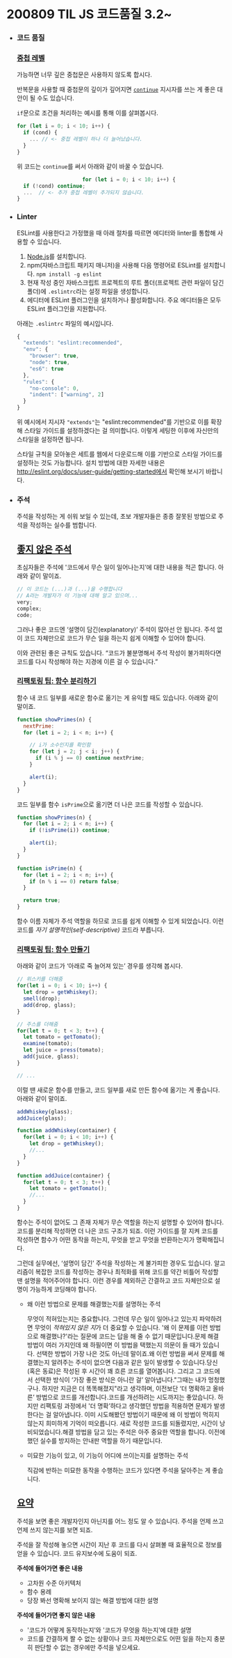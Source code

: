 # 200809 TIL JS 코드품질 3.2~

- ### 코드 품질

  ### [중첩 레벨](https://ko.javascript.info/coding-style#ref-43)

  가능하면 너무 깊은 중첩문은 사용하지 않도록 합시다.

  반복문을 사용할 때 중첩문의 깊이가 깊어지면 [`continue`](https://ko.javascript.info/while-for#continue) 지시자를 쓰는 게 좋은 대안이 될 수도 있습니다.

  `if`문으로 조건을 처리하는 예시를 통해 이를 살펴봅시다.

  ```javascript
  for (let i = 0; i < 10; i++) {
    if (cond) {
      ... // <- 중첩 레벨이 하나 더 늘어났습니다.
    }
  }
  ```

  위 코드는 `continue`를 써서 아래와 같이 바꿀 수 있습니다.

  ```javascript
                       for (let i = 0; i < 10; i++) {
    if (!cond) continue;
    ...  // <- 추가 중첩 레벨이 추가되지 않습니다.
  }
  ```

  

  

- ### Linter

  ESLint를 사용한다고 가정했을 때 아래 절차를 따르면 에디터와 linter를 통합해 사용할 수 있습니다.

  1. [Node.js](https://nodejs.org/)를 설치합니다.
  2. npm(자바스크립트 패키지 매니저)을 사용해 다음 명령어로 ESLint를 설치합니다. `npm install -g eslint`
  3. 현재 작성 중인 자바스크립트 프로젝트의 루트 폴더(프로젝트 관련 파일이 담긴 폴더)에 `.eslintrc`라는 설정 파일을 생성합니다.
  4. 에디터에 ESLint 플러그인을 설치하거나 활성화합니다. 주요 에디터들은 모두 ESLint 플러그인을 지원합니다.

  아래는 `.eslintrc` 파일의 예시입니다.

  ```javascript
  {
    "extends": "eslint:recommended",
    "env": {
      "browser": true,
      "node": true,
      "es6": true
    },
    "rules": {
      "no-console": 0,
      "indent": ["warning", 2]
    }
  }
  ```

  위 예시에서 지시자 `"extends"`는 "eslint:recommended"를 기반으로 이를 확장해 스타일 가이드를 설정하겠다는 걸 의미합니다. 이렇게 세팅한 이후에 자신만의 스타일을 설정하면 됩니다.

  스타일 규칙을 모아놓은 세트를 웹에서 다운로드해 이를 기반으로 스타일 가이드를 설정하는 것도 가능합니다. 설치 방법에 대한 자세한 내용은 http://eslint.org/docs/user-guide/getting-started에서 확인해 보시기 바랍니다.



- ### 주석

  주석을 작성하는 게 쉬워 보일 수 있는데, 초보 개발자들은 종종 잘못된 방법으로 주석을 작성하는 실수를 범합니다.

  ## [좋지 않은 주석](https://ko.javascript.info/comments#ref-321)

  초심자들은 주석에 '코드에서 무슨 일이 일어나는지’에 대한 내용을 적곤 합니다. 아래와 같이 말이죠.

  ```javascript
  // 이 코드는 (...)과 (...)을 수행합니다
  // A라는 개발자가 이 기능에 대해 알고 있으며...
  very;
  complex;
  code;
  ```

  그러나 좋은 코드엔 ‘설명이 담긴(explanatory)’ 주석이 많아선 안 됩니다. 주석 없이 코드 자체만으로 코드가 무슨 일을 하는지 쉽게 이해할 수 있어야 합니다.

  이와 관련된 좋은 규칙도 있습니다. “코드가 불분명해서 주석 작성이 불가피하다면 코드를 다시 작성해야 하는 지경에 이른 걸 수 있습니다.”

  

  ### [리팩토링 팁: 함수 분리하기](https://ko.javascript.info/comments#ref-322)

  함수 내 코드 일부를 새로운 함수로 옮기는 게 유익할 때도 있습니다. 아래와 같이 말이죠.

  ```javascript
  function showPrimes(n) {
    nextPrime:
    for (let i = 2; i < n; i++) {
  
      // i가 소수인지를 확인함
      for (let j = 2; j < i; j++) {
        if (i % j == 0) continue nextPrime;
      }
  
      alert(i);
    }
  }
  ```

  코드 일부를 함수 `isPrime`으로 옮기면 더 나은 코드를 작성할 수 있습니다.

  ```javascript
  function showPrimes(n) {
    for (let i = 2; i < n; i++) {
      if (!isPrime(i)) continue;
  
      alert(i);
    }
  }
  
  function isPrime(n) {
    for (let i = 2; i < n; i++) {
      if (n % i == 0) return false;
    }
  
    return true;
  }
  ```

  함수 이름 자체가 주석 역할을 하므로 코드를 쉽게 이해할 수 있게 되었습니다. 이런 코드를 *자기 설명적인(self-descriptive)* 코드라 부릅니다.

  

  ### [리팩토링 팁: 함수 만들기](https://ko.javascript.info/comments#ref-323)

  아래와 같이 코드가 ‘아래로 죽 늘어져 있는’ 경우를 생각해 봅시다.

  ```javascript
  // 위스키를 더해줌
  for(let i = 0; i < 10; i++) {
    let drop = getWhiskey();
    smell(drop);
    add(drop, glass);
  }
  
  // 주스를 더해줌
  for(let t = 0; t < 3; t++) {
    let tomato = getTomato();
    examine(tomato);
    let juice = press(tomato);
    add(juice, glass);
  }
  
  // ...
  ```

  이럴 땐 새로운 함수를 만들고, 코드 일부를 새로 만든 함수에 옮기는 게 좋습니다. 아래와 같이 말이죠.

  ```javascript
  addWhiskey(glass);
  addJuice(glass);
  
  function addWhiskey(container) {
    for(let i = 0; i < 10; i++) {
      let drop = getWhiskey();
      //...
    }
  }
  
  function addJuice(container) {
    for(let t = 0; t < 3; t++) {
      let tomato = getTomato();
      //...
    }
  }
  ```

  함수는 주석이 없어도 그 존재 자체가 무슨 역할을 하는지 설명할 수 있어야 합니다. 코드를 분리해 작성하면 더 나은 코드 구조가 되죠. 이런 가이드를 잘 지켜 코드를 작성하면 함수가 어떤 동작을 하는지, 무엇을 받고 무엇을 반환하는지가 명확해집니다.

  그런데 실무에선, ‘설명이 담긴’ 주석을 작성하는 게 불가피한 경우도 있습니다. 알고리즘이 복잡한 코드를 작성하는 경우나 최적화를 위해 코드를 약간 비틀어 작성할 땐 설명을 적어주어야 합니다. 이런 경우를 제외하곤 간결하고 코드 자체만으로 설명이 가능하게 코딩해야 합니다.

  

  - 왜 이런 방법으로 문제를 해결했는지를 설명하는 주석

    무엇이 적혀있는지는 중요합니다. 그런데 무슨 일이 일어나고 있는지 파악하려면 무엇이 *적혀있지 않은 지*가 더 중요할 수 있습니다. '왜 이 문제를 이런 방법으로 해결했나?'라는 질문에 코드는 답을 해 줄 수 없기 때문입니다.문제 해결 방법이 여러 가지인데 왜 하필이면 이 방법을 택했는지 의문이 들 때가 있습니다. 선택한 방법이 가장 나은 것도 아닌데 말이죠.왜 이런 방법을 써서 문제를 해결했는지 알려주는 주석이 없으면 다음과 같은 일이 발생할 수 있습니다.당신(혹은 동료)은 작성된 후 시간이 꽤 흐른 코드를 열어봅니다. 그리고 그 코드에서 선택한 방식이 ‘가장 좋은 방식은 아니란 걸’ 알아냅니다."그때는 내가 멍청했구나. 하지만 지금은 더 똑똑해졌지"라고 생각하며, 이전보단 ‘더 명확하고 올바른’ 방법으로 코드를 개선합니다.코드를 개선하려는 시도까지는 좋았습니다. 하지만 리팩토링 과정에서 '더 명확’하다고 생각했던 방법을 적용하면 문제가 발생한다는 걸 알아냅니다. 이미 시도해봤던 방법이기 때문에 왜 이 방법이 먹히지 않는지 희미하게 기억이 떠오릅니다. 새로 작성한 코드를 되돌렸지만, 시간이 낭비되었습니다.해결 방법을 담고 있는 주석은 아주 중요한 역할을 합니다. 이전에 했던 실수를 방지하는 안내판 역할을 하기 때문입니다.

  - 미묘한 기능이 있고, 이 기능이 어디에 쓰이는지를 설명하는 주석

    직감에 반하는 미묘한 동작을 수행하는 코드가 있다면 주석을 달아주는 게 좋습니다.

  ## [요약](https://ko.javascript.info/comments#ref-325)

  주석을 보면 좋은 개발자인지 아닌지를 어느 정도 알 수 있습니다. 주석을 언제 쓰고 언제 쓰지 않는지를 보면 되죠.

  주석을 잘 작성해 놓으면 시간이 지난 후 코드를 다시 살펴볼 때 효율적으로 정보를 얻을 수 있습니다. 코드 유지보수에 도움이 되죠.

  **주석에 들어가면 좋은 내용**

  - 고차원 수준 아키텍처
  - 함수 용례
  - 당장 봐선 명확해 보이지 않는 해결 방법에 대한 설명

  **주석에 들어가면 좋지 않은 내용**

  - '코드가 어떻게 동작하는지’와 '코드가 무엇을 하는지’에 대한 설명
  - 코드를 간결하게 짤 수 없는 상황이나 코드 자체만으로도 어떤 일을 하는지 충분히 판단할 수 없는 경우에만 주석을 넣으세요.

